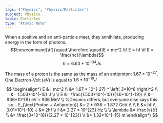 ```yaml
---
tags: ["Physics", "Physics/Particles"]
subject: Physics
topic: Particles
type: "Atomic Note"
---
```


When a positive and an anti-particle meet, they annihilate, producing energy in the form of photons.
$$\newcommand{\tf}{\quad \therefore \quad}E = mc^2 \tf E = hf \tf E = \frac{hc}{\lambda}$$
$$h = 6.63*10^{-34}Js$$


The mass of a proton is the same as the mass of an antiproton: $1.67*10^{-27}$.
One Electron-Volt ($eV$) is equal to $1.6*10^{-19}J$

$$
\begin{align*}
E &= mc^2 \\
&= 1.67 * 10^{-27} * \left( 3*10^8 \right)^2 \\
&= 1.503*10^{-10} J \\ \\
E &= \frac{1.503*10^{-10}}{1.6*10^{-19}} \\
&= 936*10^{6} eV = 936 MeV \\ %Desoms differs, but everyone else says this so...
E_{\text{Proton + Antiproton}} &= 2 * 936 = 1.872 GeV \\ \\
E &= hf \\
3.01*10^{-10} J &= 2hf \\
f &= 2.27 * 10^{23} Hz \\ \\
\lambda &= \frac{v}{f} \\
&= \frac{3*10^{8}}{2.27 * 10^{23}} \\
&= 1.32*10^{-15} m
\end{align*}
$$